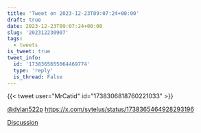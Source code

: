 ```yaml
---
title: 'Tweet on 2023-12-23T09:07:24+00:00'
draft: true
date: 2023-12-23T09:07:24+00:00
slug: '202312230907'
tags:
  - tweets
is_tweet: true
tweet_info:
  id: '1738365655064469774'
  type: 'reply'
  is_thread: False
---
```




{{< tweet user="MrCatid" id="1738306818760221033" >}}

[@dylan522p](https://x.com/dylan522p) <https://x.com/sytelus/status/1738365464928293196>

[Discussion](https://x.com/sytelus/status/1738365655064469774)
